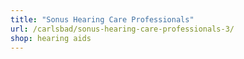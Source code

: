 ```yaml
---
title: "Sonus Hearing Care Professionals"
url: /carlsbad/sonus-hearing-care-professionals-3/
shop: hearing aids
---
```


